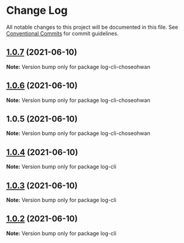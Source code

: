 # Change Log

All notable changes to this project will be documented in this file.
See [Conventional Commits](https://conventionalcommits.org) for commit guidelines.

## [1.0.7](https://github.com/ChoSeoHwan/library/compare/log-cli-choseohwan@1.0.6...log-cli-choseohwan@1.0.7) (2021-06-10)

**Note:** Version bump only for package log-cli-choseohwan





## [1.0.6](https://github.com/ChoSeoHwan/library/compare/log-cli-choseohwan@1.0.5...log-cli-choseohwan@1.0.6) (2021-06-10)

**Note:** Version bump only for package log-cli-choseohwan





## 1.0.5 (2021-06-10)

**Note:** Version bump only for package log-cli-choseohwan





## [1.0.4](https://github.com/ChoSeoHwan/library/compare/log-cli@1.0.3...log-cli@1.0.4) (2021-06-10)

**Note:** Version bump only for package log-cli





## [1.0.3](https://github.com/ChoSeoHwan/library/compare/log-cli@1.0.2...log-cli@1.0.3) (2021-06-10)

**Note:** Version bump only for package log-cli





## [1.0.2](https://github.com/ChoSeoHwan/library/compare/log-cli@1.0.1...log-cli@1.0.2) (2021-06-10)

**Note:** Version bump only for package log-cli
